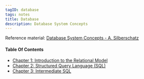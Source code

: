 ```yaml
---
tagID: database
tags: notes
title: Database
description: Database System Concepts
---
```


Reference material: [Database System Concepts - A. Silberschatz](https://www.amazon.com/Database-System-Concepts-Abraham-Silberschatz/dp/1260084507)

#### Table Of Contents

* [Chapter 1: Introduction to the Relational Model](1-RelationalModelIntro)
* [Chapter 2: Structured Query Language (SQL)](2-SQL)
* [Chapter 3: Intermediate SQL](3-IntermediateSQL)
